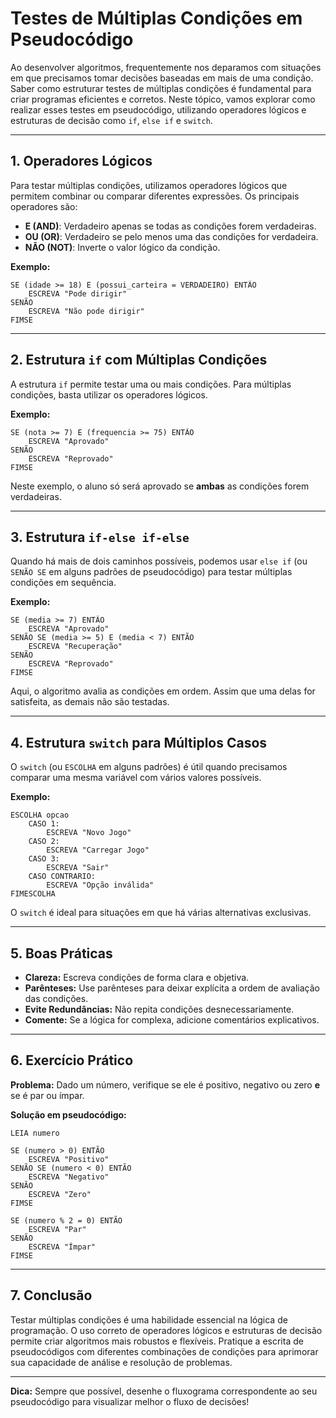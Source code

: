 # Testes de Múltiplas Condições em Pseudocódigo

Ao desenvolver algoritmos, frequentemente nos deparamos com situações em que precisamos tomar decisões baseadas em mais de uma condição. Saber como estruturar testes de múltiplas condições é fundamental para criar programas eficientes e corretos. Neste tópico, vamos explorar como realizar esses testes em pseudocódigo, utilizando operadores lógicos e estruturas de decisão como `if`, `else if` e `switch`.

---

## 1. Operadores Lógicos

Para testar múltiplas condições, utilizamos operadores lógicos que permitem combinar ou comparar diferentes expressões. Os principais operadores são:

- **E (AND)**: Verdadeiro apenas se todas as condições forem verdadeiras.
- **OU (OR)**: Verdadeiro se pelo menos uma das condições for verdadeira.
- **NÃO (NOT)**: Inverte o valor lógico da condição.

**Exemplo:**
```pseudocode
SE (idade >= 18) E (possui_carteira = VERDADEIRO) ENTÃO
    ESCREVA "Pode dirigir"
SENÃO
    ESCREVA "Não pode dirigir"
FIMSE
```

---

## 2. Estrutura `if` com Múltiplas Condições

A estrutura `if` permite testar uma ou mais condições. Para múltiplas condições, basta utilizar os operadores lógicos.

**Exemplo:**
```pseudocode
SE (nota >= 7) E (frequencia >= 75) ENTÃO
    ESCREVA "Aprovado"
SENÃO
    ESCREVA "Reprovado"
FIMSE
```
Neste exemplo, o aluno só será aprovado se **ambas** as condições forem verdadeiras.

---

## 3. Estrutura `if-else if-else`

Quando há mais de dois caminhos possíveis, podemos usar `else if` (ou `SENÃO SE` em alguns padrões de pseudocódigo) para testar múltiplas condições em sequência.

**Exemplo:**
```pseudocode
SE (media >= 7) ENTÃO
    ESCREVA "Aprovado"
SENÃO SE (media >= 5) E (media < 7) ENTÃO
    ESCREVA "Recuperação"
SENÃO
    ESCREVA "Reprovado"
FIMSE
```
Aqui, o algoritmo avalia as condições em ordem. Assim que uma delas for satisfeita, as demais não são testadas.

---

## 4. Estrutura `switch` para Múltiplos Casos

O `switch` (ou `ESCOLHA` em alguns padrões) é útil quando precisamos comparar uma mesma variável com vários valores possíveis.

**Exemplo:**
```pseudocode
ESCOLHA opcao
    CASO 1:
        ESCREVA "Novo Jogo"
    CASO 2:
        ESCREVA "Carregar Jogo"
    CASO 3:
        ESCREVA "Sair"
    CASO CONTRARIO:
        ESCREVA "Opção inválida"
FIMESCOLHA
```
O `switch` é ideal para situações em que há várias alternativas exclusivas.

---

## 5. Boas Práticas

- **Clareza:** Escreva condições de forma clara e objetiva.
- **Parênteses:** Use parênteses para deixar explícita a ordem de avaliação das condições.
- **Evite Redundâncias:** Não repita condições desnecessariamente.
- **Comente:** Se a lógica for complexa, adicione comentários explicativos.

---

## 6. Exercício Prático

**Problema:** Dado um número, verifique se ele é positivo, negativo ou zero **e** se é par ou ímpar.

**Solução em pseudocódigo:**
```pseudocode
LEIA numero

SE (numero > 0) ENTÃO
    ESCREVA "Positivo"
SENÃO SE (numero < 0) ENTÃO
    ESCREVA "Negativo"
SENÃO
    ESCREVA "Zero"
FIMSE

SE (numero % 2 = 0) ENTÃO
    ESCREVA "Par"
SENÃO
    ESCREVA "Ímpar"
FIMSE
```

---

## 7. Conclusão

Testar múltiplas condições é uma habilidade essencial na lógica de programação. O uso correto de operadores lógicos e estruturas de decisão permite criar algoritmos mais robustos e flexíveis. Pratique a escrita de pseudocódigos com diferentes combinações de condições para aprimorar sua capacidade de análise e resolução de problemas.

---

**Dica:** Sempre que possível, desenhe o fluxograma correspondente ao seu pseudocódigo para visualizar melhor o fluxo de decisões!